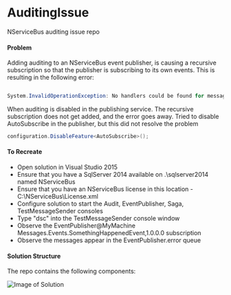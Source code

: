 # AuditingIssue
NServiceBus auditing issue repo

#### Problem
Adding auditing to an NServiceBus event publisher, is causing a recursive subscription so that the publisher is subscribing to its own 
events.  This is resulting in the following error:

```cs

System.InvalidOperationException: No handlers could be found for message type: Messages.Events.SomethingHappenedEvent

````

When auditing is disabled in the publishing service.  The recursive subscription does not get added, and the error goes away.
Tried to disable AutoSubscribe in the publisher, but this did not resolve the problem

```cs
configuration.DisableFeature<AutoSubscribe>();
````

#### To Recreate

* Open solution in Visual Studio 2015
* Ensure that you have a SqlServer 2014 available on .\sqlserver2014 named NServiceBus
* Ensure that you have an NServiceBus license in this location - C:\NServiceBus\License.xml
* Configure solution to start the Audit, EventPublisher, Saga, TestMessageSender consoles
* Type "dsc" into the TestMessageSender console window
* Observe the EventPublisher@MyMachine Messages.Events.SomethingHappenedEvent,1.0.0.0 subscription
* Observe the messages appear in the EventPublisher.error queue

#### Solution Structure

The repo contains the following components:

![Image of Solution](https://github.com/seantarogers/AuditingIssue/blob/master/auditingissue.png)





